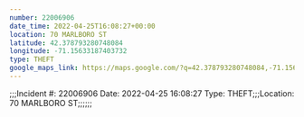 ```yaml
---
number: 22006906
date_time: 2022-04-25T16:08:27+00:00
location: 70 MARLBORO ST
latitude: 42.378793280748084
longitude: -71.15633187403732
type: THEFT
google_maps_link: https://maps.google.com/?q=42.378793280748084,-71.15633187403732
---
```


;;;Incident #: 22006906  Date: 2022-04-25 16:08:27   Type: THEFT;;;Location: 70 MARLBORO ST;;;;;;
